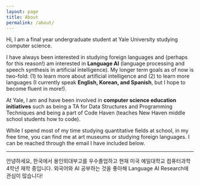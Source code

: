 ```yaml
---
layout: page
title: About
permalink: /about/
---
```


Hi, I am a final year undergraduate student at Yale University studying computer science. <br/>

I have always been interested in studying foreign languages and (perhaps for this reason!) am interested in <b>Language AI</b> (language processing and speech synthesis in artificial intelligence). My longer term goals as of now is two-fold: (1) to learn more about artificial intelligence and (2) to learn more languages (I currently speak <b>English, Korean, and Spanish</b>, but I hope to become fluent in more!).<br/>

At Yale, I am and have been involved in <b>computer science education initiatives</b> such as being a TA for Data Structures and Programming Techniques and being a part of Code Haven (teaches New Haven middle school students how to code).<br/>

While I spend most of my time studying quantitative fields at school, in my free time, you can find me at art museums or studying foreign languages. I can be reached through the email I have included below.

---
안녕하세요, 한국에서 용인외대부고를 우수졸업하고 현재 미국 예일대학교 컴퓨터과학 4학년 재학 중입니다. 외국어와 AI 공부하는 것을 좋아해 Language AI Research에 관심이 많습니다!
